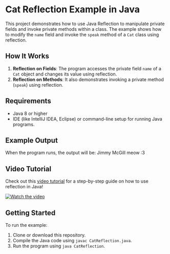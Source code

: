 # Cat Reflection Example in Java

This project demonstrates how to use Java Reflection to manipulate private fields and invoke private methods within a class. The example shows how to modify the `name` field and invoke the `speak` method of a `Cat` class using reflection.

## How It Works

1. **Reflection on Fields**: The program accesses the private field `name` of a `Cat` object and changes its value using reflection.
2. **Reflection on Methods**: It also demonstrates invoking a private method (`speak`) using reflection.

## Requirements

- Java 8 or higher
- IDE (like IntelliJ IDEA, Eclipse) or command-line setup for running Java programs.

## Example Output

When the program runs, the output will be:
Jimmy McGill meow :3


## Video Tutorial

Check out this [video tutorial](https://youtu.be/Sc0-Bu_S4zA?si=PXC9jusfMHw7sRk4) for a step-by-step guide on how to use reflection in Java!

[![Watch the video](https://img.youtube.com/vi/Sc0-Bu_S4zA/0.jpg)](https://youtu.be/Sc0-Bu_S4zA?si=PXC9jusfMHw7sRk4)

## Getting Started

To run the example:

1. Clone or download this repository.
2. Compile the Java code using `javac CatReflection.java`.
3. Run the program using `java CatReflection`.
